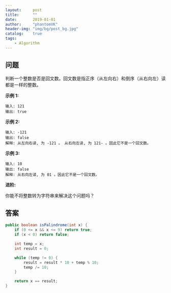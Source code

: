 ```yaml
---
layout:     post
title:      ""
date:       2019-01-01
author:     "phantomVK"
header-img: "img/bg/post_bg.jpg"
catalog:    true
tags:
    - Algorithm
---
```


## 问题

判断一个整数是否是回文数。回文数是指正序（从左向右）和倒序（从右向左）读都是一样的整数。

**示例 1:**

```
输入: 121
输出: true
```

**示例 2:**

```
输入: -121
输出: false
解释: 从左向右读, 为 -121 。 从右向左读, 为 121- 。因此它不是一个回文数。
```

**示例 3:**

```
输入: 10
输出: false
解释: 从右向左读, 为 01 。因此它不是一个回文数。
```

**进阶:**

你能不将整数转为字符串来解决这个问题吗？

## 答案

```java
public boolean isPalindrome(int x) {
    if (0 <= x && x <= 9) return true;
    if (x < 0) return false;

    int temp = x;
    int result = 0;

    while (temp != 0) {
        result = result * 10 + temp % 10;
        temp /= 10;
    }

    return x == result;
}
```

